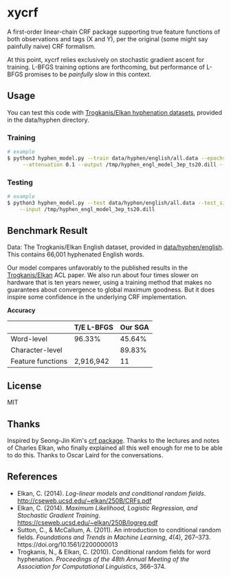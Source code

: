 # xycrf
A first-order linear-chain CRF package supporting true feature functions of both observations and tags (X and Y),
per the original (some might say painfully naive) CRF formalism.

At this point, xycrf relies exclusively on stochastic gradient ascent for training. L-BFGS training options are
forthcoming, but performance of L-BFGS promises to be *painfully* slow in this context.

## Usage
 
You can test this code with [Trogkanis/Elkan hyphenation datasets](https://cseweb.ucsd.edu/~elkan/hyphenation/),
provided in the data/hyphen directory.

### Training
```sh
# example
$ python3 hyphen_model.py --train data/hyphen/english/all.data --epochs 3 --rate 0.2 \
     --attenuation 0.1 --output /tmp/hyphen_engl_model_3ep_ts20.dill --test_size 0.20
```

### Testing

```sh
# example
$ python3 hyphen_model.py --test data/hyphen/english/all.data --test_size 0.20 \
    --input /tmp/hyphen_engl_model_3ep_ts20.dill
```

## Benchmark Result

Data: The Trogkanis/Elkan English dataset, provided in [data/hyphen/english](https://github.com/dvdrndlph/xycrf/data/hyphen/english).
This contains 66,001 hyphenated English words. 

Our model compares unfavorably to the published results in
the [Trogkanis/Elkan](https://aclanthology.org/P10-1038/) ACL paper. We also run about four times slower on hardware
that is ten years newer, using a training method that makes no guarantees about convergence to global maximum goodness. But it does inspire some confidence in the underlying CRF implementation.

**Accuracy**

|                   | T/E L-BFGS | Our SGA |
|-------------------|------------|---------|
| Word-level        | 96.33%     | 45.64%  |
| Character-level   |            | 89.83%  |
| Feature functions | 2,916,942  | 11      |


## License
MIT

## Thanks
Inspired by Seong-Jin Kim's [crf package](https://github.com/lancifollia/crf).
Thanks to the lectures and notes of Charles Elkan, who finally explained all this well enough
for me to be able to do this. Thanks to Oscar Laird for the conversations.

## References
- Elkan, C. (2014). <i>Log-linear models and conditional random fields</i>. http://cseweb.ucsd.edu/~elkan/250B/CRFs.pdf
- Elkan, C. (2014). <i>Maximum Likelihood, Logistic Regression, and Stochastic Gradient Training</i>. https://cseweb.ucsd.edu/~elkan/250B/logreg.pdf
- <div class="csl-entry">Sutton, C., &#38; McCallum, A. (2011). An introduction to conditional random fields. <i>Foundations and Trends in Machine Learning</i>, <i>4</i>(4), 267–373. https://doi.org/10.1561/2200000013</div> 
- Trogkanis, N., &#38; Elkan, C. (2010). Conditional random fields for word hyphenation. <i>Proceedings of the 48th Annual Meeting of the Association for Computational Linguistics</i>, 366–374.